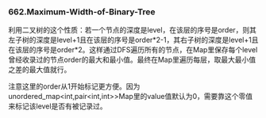 ### 662.Maximum-Width-of-Binary-Tree

利用二叉树的这个性质：若一个节点的深度是level，在该层的序号是order，则其左子树的深度是level+1且在该层的序号是order\*2-1，其右子树的深度是level+1且在该层的序号是order\*2。这样通过DFS遍历所有的节点，在Map里保存每个level曾经收录过的节点order的最大和最小值。最终在Map里遍历每层，取最大最小值之差的最大值就行。

注意这里的order从1开始标记更方便。因为unordered_map<int,pair<int,int>>Map里的value值默认为0，需要靠这个零值来标记该level是否有被记录过。
